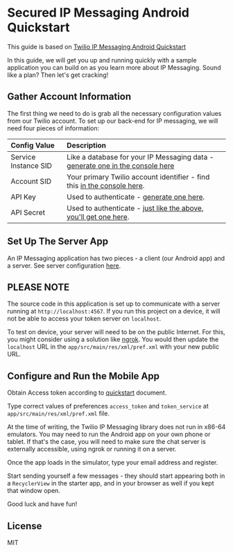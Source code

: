 # Secured IP Messaging Android Quickstart

This guide is based on [Twilio IP Messaging Android Quickstart](https://github.com/TwilioDevEd/ipm-quickstart-android)

In this guide, we will get you up and running quickly with a sample application
you can build on as you learn more about IP Messaging. Sound like a plan? Then
let's get cracking!

## Gather Account Information

The first thing we need to do is grab all the necessary configuration values from our
Twilio account. To set up our back-end for IP messaging, we will need four 
pieces of information:

| Config Value  | Description |
| :-------------  |:------------- |
Service Instance SID | Like a database for your IP Messaging data - [generate one in the console here](https://www.twilio.com/user/account/ip-messaging/services)
Account SID | Your primary Twilio account identifier - find this [in the console here](https://www.twilio.com/user/account/ip-messaging/getting-started).
API Key | Used to authenticate - [generate one here](https://www.twilio.com/user/account/ip-messaging/dev-tools/api-keys).
API Secret | Used to authenticate - [just like the above, you'll get one here](https://www.twilio.com/user/account/ip-messaging/dev-tools/api-keys).

## Set Up The Server App

An IP Messaging application has two pieces - a client (our Android app) and a server. See server configuration [here](../server/README.md).

## PLEASE NOTE

The source code in this application is set up to communicate with a server
running at `http://localhost:4567`. If you run this project on a device, it will not be able to access your
token server on `localhost`.

To test on device, your server will need to be on the public Internet. For this,
you might consider using a solution like [ngrok](https://ngrok.com/). You would
then update the `localhost` URL in the `app/src/main/res/xml/pref.xml` with your new public
URL.

## Configure and Run the Mobile App

Obtain Access token according to [quickstart](https://www.virgilsecurity.com/api-docs/java-android/quickstart) document.

Type correct values of preferences `access_token` and `token_service` at `app/src/main/res/xml/pref.xml` file.

At the time of writing, the Twilio IP Messaging library does not run in x86-64 emulators.
You may need to run the Android app on your own phone or tablet. If that's the case, you
will need to make sure the chat server is externally accessible, using ngrok or running it on a server.

Once the app loads in the simulator, type your email address and register.

Start sending yourself a few messages - they should start appearing both in a
`RecyclerView` in the starter app, and in your browser as well if you kept that
window open.

Good luck and have fun!

## License

MIT
